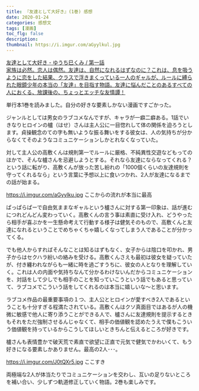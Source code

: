 ```yaml
---
title: 『友達として大好き』(1巻) 感想
date: 2020-01-24
categories: 感想文
tags: [漫画]
toc_flg: false
description: 
thumbnail: https://i.imgur.com/aGyylkul.jpg
---
```



<div class="bcard-wrapper">
<a href="https://comic-days.com/episode/10834108156748113091" rel="nofollow" target="_blank">
<span class="bcard-main withogimg">
<div class="bcard-title">
友達として大好き - ゆうち巳くみ / 第一話
</div>
<div class="bcard-description">
家族は必然。恋人は偶然。友達は、自然になれるはずなのに？これは、息を吸うように恋をした結果、クラスで浮きまくっている一人のギャルが、ルールに縛られた眼鏡少年の本当の「友達」を目指す物語。友達に悩んだことのあるすべての人におくる、放課後の、ちょっとエッチな友情譚！
</div>
<div class="bcard-img" style="background-image: url(https://afternoon.kodansha.co.jp//c/tomosuki/thumbnail.jpg)">
</div></span></a></div>

単行本1巻を読みました。自分の好きな要素しかない漫画ですごかった。


ジャンルとしては男女のラブコメなんですが、キャラが一癖二癖ある。1話でいきなりヒロインの櫨（はせ）さんは主人公に一目惚れして体の関係を迫ろうとします。貞操観念のての字も無いような振る舞いをする彼女は、人の気持ちが分からなくてそのようなコミュニケーションしかとれなくなっていた。

対して主人公の高敷くんは規則第一でルールに厳格、不純異性交遊などもってのほかで、そんな櫨さんを忌避しようとする。それなら友達にならなってくれる？という話に転がり、高敷くんが放った苦し紛れの「1000個くらいの友達規則を守ってくれるなら」という言葉に予想以上に食いつかれ、2人が友達になるまでの話が始まる。

https://i.imgur.com/aGyylku.jpg
ここからの流れが本当に最高

ぱっぱらぱーで自由気ままなギャルという櫨さんに対する第一印象は、話が進むにつれどんどん変わっていく。高敷くんの言う事は素直に受け入れ、どうやったら相手が喜ぶかを一生懸命考えて行動する様子は健気そのもので、高敷くんと友達になれるということでめちゃくちゃ嬉しくなってしまう人であることが分かってくる。

でも他人からすればそんなことは知るはずもなく、女子からは陰口を叩かれ、男子からはセクハラ紛いの絡みを受ける。高敷くんさえも最初は彼女を疑っていたが、付き纏われながらも一緒に時を過ごすうちに、彼女の人となりを理解していく。これは人の内面や気持ちなんて分かるわけないんだからコミュニケーションを、対話をして少しでも相手のことを知っていこうという話でもあると思っていて、ラブコメでこういう話をしてくれるのは本当に嬉しいな～と思います。

ラブコメ作品の最重要事項の１つ、主人公とヒロインが愛すべき2人であるということも十分すぎる程満たされている。高敷くんはクソ真面目ではあるが人の機微に敏感で他人に寄り添うことができる人で、櫨さんに友達規則を提示するときもそれをただ強制させるんじゃなくて、相手の価値観を認めたうえで僕もこういう価値観を持っているからこうしてほしいときちんと伝えるところが好きです。

櫨さんも表情豊かで破天荒で素直で欲望に正直で元気で健気でかわいくて、もう好きになる要素しかありません。最高の2人･･･。

https://i.imgur.com/J0tQXr5.jpg
ここすき

両極端な2人が体当たりでコミュニケーションを交わし、互いの足りないところを補い合い、少しずつ軌道修正していく物語。2巻も楽しみです。
